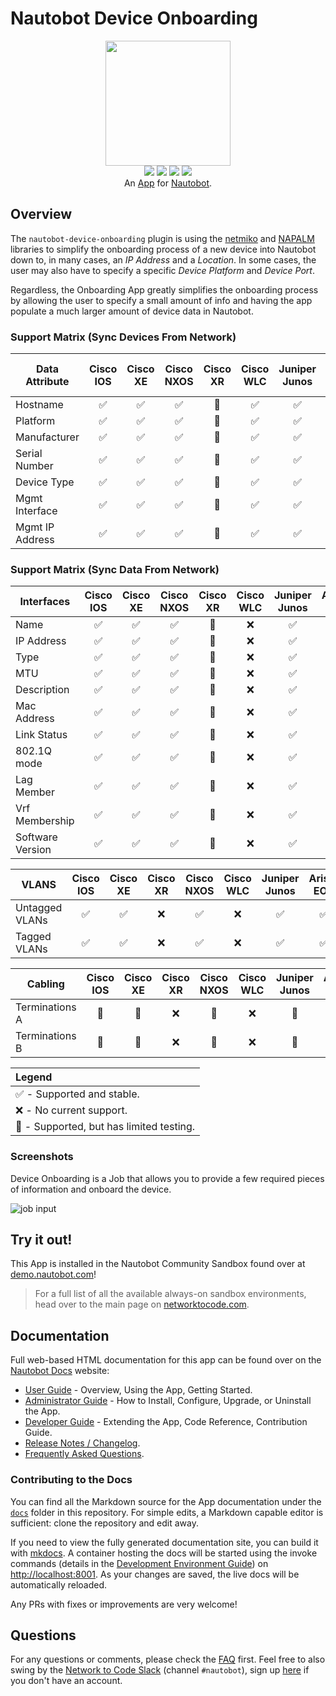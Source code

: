 # Nautobot Device Onboarding

<p align="center">
  <img src="https://raw.githubusercontent.com/nautobot/nautobot-app-device-onboarding/develop/docs/images/icon-DeviceOnboarding.png" class="logo" height="200px">
  <br>
  <a href="https://github.com/nautobot/nautobot-app-device-onboarding/actions"><img src="https://github.com/nautobot/nautobot-app-device-onboarding/actions/workflows/ci.yml/badge.svg?branch=main"></a>
  <a href="https://docs.nautobot.com/projects/device-onboarding/en/latest/"><img src="https://readthedocs.org/projects/nautobot-plugin-device-onboarding/badge/"></a>
  <a href="https://pypi.org/project/nautobot-device-onboarding/"><img src="https://img.shields.io/pypi/v/nautobot-device-onboarding"></a>
  <a href="https://pypi.org/project/nautobot-device-onboarding/"><img src="https://img.shields.io/pypi/dm/nautobot-device-onboarding"></a>
  <br>
  An <a href="https://networktocode.com/nautobot-apps/">App</a> for <a href="https://nautobot.com/">Nautobot</a>.
</p>

## Overview

The `nautobot-device-onboarding` plugin is using the [netmiko](https://github.com/ktbyers/netmiko) and [NAPALM](https://napalm.readthedocs.io/en/latest/) libraries to simplify the onboarding process of a new device into Nautobot down to, in many cases, an *IP Address* and a *Location*. In some cases, the user may also have to specify a specific *Device Platform* and *Device Port*.

Regardless, the Onboarding App greatly simplifies the onboarding process by allowing the user to specify a small amount of info and having the app populate a much larger amount of device data in Nautobot.

### Support Matrix (Sync Devices From Network)


|     Data Attribute      | Cisco IOS          | Cisco XE           | Cisco NXOS         | Cisco XR | Cisco WLC          | Juniper Junos      | Arista EOS         | F5  | HP Comware | Palo Alto Panos | Aruba AOSCX |
| ----------------------  | :-: | :-: |  :-:  |  :-:  |  :-:  |  :-:  | :-: | :-: | :-: | :-: | :-: |
| Hostname                | ✅ | ✅ | ✅ | 🧪 | ✅ | ✅ | ✅ | 🧪 | 🧪 | 🧪 | 🧪 |
| Platform                | ✅ | ✅ | ✅ | 🧪 | ✅ | ✅ | ✅ | 🧪 | 🧪 | 🧪 | 🧪 |
| Manufacturer            | ✅ | ✅ | ✅ | 🧪 | ✅ | ✅ | ✅ | 🧪 | 🧪 | 🧪 | 🧪 |
| Serial Number           | ✅ | ✅ | ✅ | 🧪 | ✅ | ✅ | ✅ | 🧪 | 🧪 | 🧪 | 🧪 |
| Device Type             | ✅ | ✅ | ✅ | 🧪 | ✅ | ✅ | ✅ | 🧪 | 🧪 | 🧪 | 🧪 |
| Mgmt Interface          | ✅ | ✅ | ✅ | 🧪 | ✅ | ✅ | ✅ | 🧪 | 🧪 | 🧪 | 🧪 |
| Mgmt IP Address         | ✅ | ✅ | ✅ | 🧪 | ✅ | ✅ | ✅ | 🧪 | 🧪 | 🧪 | 🧪 |


### Support Matrix (Sync Data From Network)

|     Interfaces          | Cisco IOS          | Cisco XE           | Cisco NXOS         | Cisco XR | Cisco WLC          | Juniper Junos      | Arista EOS         | F5  | Aruba AOSCX |
| ----------------------- | :----------------: |  :--------------:  |  :--------------:  | :-: | :--------------:  |  :--------------:  |  :--------------:  | :-: | :--------------: |
| Name           | ✅ | ✅ | ✅ | 🧪 | ❌ | ✅ | ✅ | 🧪 | 🧪 |
| IP Address     | ✅ | ✅ | ✅ | 🧪 | ❌ | ✅ | ✅ | 🧪 | 🧪 |
| Type           | ✅ | ✅ | ✅ | 🧪 | ❌ | ✅ | ✅ | 🧪 | 🧪 |
| MTU            | ✅ | ✅ | ✅ | 🧪 | ❌ | ✅ | ✅ | 🧪 | 🧪 |
| Description    | ✅ | ✅ | ✅ | 🧪 | ❌ | ✅ | ✅ | 🧪 | 🧪 |
| Mac Address    | ✅ | ✅ | ✅ | 🧪 | ❌ | ✅ | ✅ | 🧪 | 🧪 |
| Link Status    | ✅ | ✅ | ✅ | 🧪 | ❌ | ✅ | ✅ | 🧪 | 🧪 |
| 802.1Q mode    | ✅ | ✅ | ✅ | 🧪 | ❌ | ✅ | ✅ | 🧪 | 🧪 |
| Lag Member     | ✅ | ✅ | ✅ | 🧪 | ❌ | ✅ | ✅ | 🧪 | 🧪 |
| Vrf Membership | ✅ | ✅ | ✅ | 🧪 | ❌ | ✅ | ✅ | 🧪 | 🧪 |
| Software Version | ✅ | ✅ | ✅  | 🧪 | ❌ | ✅ | ✅ | 🧪 | 🧪 |

|     VLANS          | Cisco IOS          | Cisco XE           | Cisco XR           | Cisco NXOS         | Cisco WLC          | Juniper Junos      | Arista EOS         | F5  | Aruba AOSCX |
| ----------------------- | :----------------: |  :--------------:  |  :--------------:  |  :--------------:  |  :--------------:  |  :--------------:  |  :--------------:  | :-: | :--------------: |
| Untagged VLANs       | ✅ | ✅ | ❌ | ✅ | ❌ | ✅ | ✅ | 🧪 | 🧪 |
| Tagged VLANs        | ✅ | ✅ | ❌ | ✅ | ❌ | ✅ | ✅ | 🧪 | 🧪 |

|     Cabling          | Cisco IOS          | Cisco XE           | Cisco XR           | Cisco NXOS         | Cisco WLC          | Juniper Junos      | Arista EOS         | F5  | Aruba AOSCX |
| ----------------------- | :----------------: |  :--------------:  |  :--------------:  |  :--------------:  |  :--------------:  |  :--------------:  |  :--------------:  | :-: | :--------------: |
|  Terminations A      | 🧪 | 🧪 | ❌ | 🧪 | ❌ | 🧪 | ❌ | 🧪 | 🧪 |
|  Terminations B      | 🧪 | 🧪 | ❌ | 🧪 | ❌ | 🧪 | ❌ | 🧪 | 🧪 |

| Legend |
| :---- |
| ✅ - Supported and stable. |
| ❌ - No current support. |
| 🧪 - Supported, but has limited testing. |

### Screenshots

Device Onboarding is a Job that allows you to provide a few required pieces of information and onboard the device.

![job input](https://raw.githubusercontent.com/nautobot/nautobot-app-device-onboarding/develop/docs/images/sync_devices_inputs.png)

## Try it out!

This App is installed in the Nautobot Community Sandbox found over at [demo.nautobot.com](https://demo.nautobot.com/)!

> For a full list of all the available always-on sandbox environments, head over to the main page on [networktocode.com](https://www.networktocode.com/nautobot/sandbox-environments/).

## Documentation

Full web-based HTML documentation for this app can be found over on the [Nautobot Docs](https://docs.nautobot.com/) website:

- [User Guide](https://docs.nautobot.com/projects/device-onboarding/en/latest/user/app_overview/) - Overview, Using the App, Getting Started.
- [Administrator Guide](https://docs.nautobot.com/projects/device-onboarding/en/latest/admin/install/) - How to Install, Configure, Upgrade, or Uninstall the App.
- [Developer Guide](https://docs.nautobot.com/projects/device-onboarding/en/latest/dev/contributing/) - Extending the App, Code Reference, Contribution Guide.
- [Release Notes / Changelog](https://docs.nautobot.com/projects/device-onboarding/en/latest/admin/release_notes/).
- [Frequently Asked Questions](https://docs.nautobot.com/projects/device-onboarding/en/latest/user/faq/).

### Contributing to the Docs

You can find all the Markdown source for the App documentation under the [`docs`](https://github.com/nautobot/nautobot-app-device-onboarding/tree/develop/docs) folder in this repository. For simple edits, a Markdown capable editor is sufficient: clone the repository and edit away.

If you need to view the fully generated documentation site, you can build it with [mkdocs](https://www.mkdocs.org/). A container hosting the docs will be started using the invoke commands (details in the [Development Environment Guide](https://docs.nautobot.com/projects/device-onboarding/en/latest/dev/dev_environment/#docker-development-environment)) on [http://localhost:8001](http://localhost:8001). As your changes are saved, the live docs will be automatically reloaded.

Any PRs with fixes or improvements are very welcome!

## Questions

For any questions or comments, please check the [FAQ](https://docs.nautobot.com/projects/device-onboarding/en/latest/user/faq/) first. Feel free to also swing by the [Network to Code Slack](https://networktocode.slack.com/) (channel `#nautobot`), sign up [here](http://slack.networktocode.com/) if you don't have an account.
